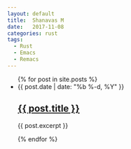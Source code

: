 ```yaml
---
layout: default
title:  Shanavas M
date:   2017-11-08
categories: rust
tags:
  - Rust
  - Emacs
  - Remacs
---
```



<ul class="post-list">
  {% for post in site.posts %}
    <li>
      <span class="post-meta">{{ post.date | date: "%b %-d, %Y" }}</span>
      <h2 class="post-link"><a href="{{ post.url }}">{{ post.title }}</a></h2>
      <p>{{ post.excerpt }}</p>
    </li>
  {% endfor %}
</ul>
